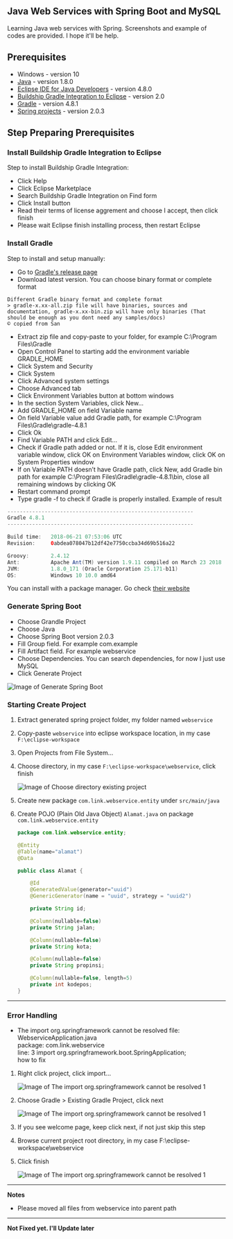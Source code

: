 ## Java Web Services with Spring Boot and MySQL ##
Learning Java web services with Spring. Screenshots and example of codes are provided. I hope it'll be help.



## Prerequisites ##
- Windows - version 10
- [Java](https://java.com) - version 1.8.0
- [Eclipse IDE for Java Developers](http://www.eclipse.org/) - version 4.8.0
- [Buildship Gradle Integration to Eclipse](https://projects.eclipse.org/projects/tools.buildship) - version 2.0
- [Gradle](https://gradle.org/) - version 4.8.1
- [Spring projects](https://start.spring.io/) - version 2.0.3



## Step Preparing Prerequisites ##

### Install Buildship Gradle Integration to Eclipse ###
Step to install Buildship Gradle Integration:
- Click Help
- Click Eclipse Marketplace
- Search Buildship Gradle Integration on Find form
- Click Install button
- Read their terms of license aggrement and choose I accept, then click finish
- Please wait Eclipse finish installing process, then restart Eclipse 


### Install Gradle ###
Step to install and setup manually:
- Go to [Gradle's release page](https://gradle.org/releases/)
- Download latest version. You can choose binary format or complete format
```
Different Gradle binary format and complete format
> gradle-x.xx-all.zip file will have binaries, sources and documentation, gradle-x.xx-bin.zip will have only binaries (That should be enough as you dont need any samples/docs)
© copied from San
```
- Extract zip file and copy-paste to your folder, for example C:\Program Files\Gradle
- Open Control Panel to starting add the environment variable GRADLE_HOME
- Click System and Security
- Click System 
- Click Advanced system settings
- Choose Advanced tab 
- Click Environment Variables button at bottom windows
- In the section System Variables, click New...
- Add GRADLE_HOME on field Variable name
- On field Variable value add Gradle path, for example C:\Program Files\Gradle\gradle-4.8.1
- Click Ok
- Find Variable PATH and click Edit…
- Check if Gradle path added or not. If it is, close Edit environment variable window, click OK on Environment Variables window, click OK on System Properties window
- If on Variable PATH doesn’t have Gradle path, click New, add Gradle bin path for example C:\Program Files\Gradle\gradle-4.8.1\bin, close all remaining windows by clicking OK
- Restart command prompt
- Type gradle -f to check if Gradle is properly installed. Example of result
```gradle
------------------------------------------------------------
Gradle 4.8.1
------------------------------------------------------------

Build time:   2018-06-21 07:53:06 UTC
Revision:     0abdea078047b12df42e7750ccba34d69b516a22

Groovy:       2.4.12
Ant:          Apache Ant(TM) version 1.9.11 compiled on March 23 2018
JVM:          1.8.0_171 (Oracle Corporation 25.171-b11)
OS:           Windows 10 10.0 amd64
```

You can install with a package manager. Go check [their website](https://gradle.org/install/)


### Generate Spring Boot ###
- Choose Grandle Project
- Choose Java
- Choose Spring Boot version 2.0.3
- Fill Group field. For example com.example
- Fill Artifact field. For example webservice
- Choose Dependencies. You can search dependencies, for now I just use MySQL 
- Click Generate Project

![Image of Generate Spring Boot](https://github.com/laksmisetiawati/java-web-services-with-springboot-and-mysql/blob/master/img/Generate-Spring-Boot.png)


### Starting Create Project ###
1. Extract generated spring project folder, my folder named `webservice`
2. Copy-paste `webservice` into eclipse workspace location, in my case `F:\eclipse-workspace`
3. Open Projects from File System...
4. Choose directory, in my case `F:\eclipse-workspace\webservice`, click finish

	![Image of Choose directory existing project](https://github.com/laksmisetiawati/java-web-services-with-springboot-and-mysql/blob/master/img/import-project.jpg)

5. Create new package `com.link.webservice.entity` under `src/main/java`
6. Create POJO (Plain Old Java Object) `Alamat.java` on package `com.link.webservice.entity`
	
	```Java
	package com.link.webservice.entity;

	@Entity
	@Table(name="alamat")
	@Data

	public class Alamat {

		@Id
	 	@GeneratedValue(generator="uuid")
	 	@GenericGenerator(name = "uuid", strategy = "uuid2")

	 	private String id;

	 	@Column(nullable=false)
	 	private String jalan;

	 	@Column(nullable=false)
	 	private String kota;

	 	@Column(nullable=false)
	 	private String propinsi;

	 	@Column(nullable=false, length=5)
	 	private int kodepos;
	}
	```


---


### Error Handling ###

- The import org.springframework cannot be resolved
file: WebserviceApplication.java   
package: com.link.webservice   
line: 3 import org.springframework.boot.SpringApplication;   
how to fix  
1. Right click project, click import...

	![Image of The import org.springframework cannot be resolved 1](https://github.com/laksmisetiawati/java-web-services-with-springboot-and-mysql/blob/master/img/error-fix-a-1.jpg)

2. Choose Gradle > Existing Gradle Project, click next

	![Image of The import org.springframework cannot be resolved 1](https://github.com/laksmisetiawati/java-web-services-with-springboot-and-mysql/blob/master/img/error-fix-a-2.jpg)

3. If you see welcome page, keep click next, if not just skip this step
4. Browse current project root directory, in my case F:\eclipse-workspace\webservice
5. Click finish

	![Image of The import org.springframework cannot be resolved 1](https://github.com/laksmisetiawati/java-web-services-with-springboot-and-mysql/blob/master/img/error-fix-a-3.jpg)




---


**Notes**
- Please moved all files from webservice into parent path


---


**Not Fixed yet. I'll Update later**